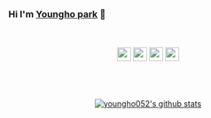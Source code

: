 ### Hi I'm [Youngho park](https://anuraghazra.github.io) 👋

<br />
<br />

<div align="center">
<img src="https://img.shields.io/badge/react-61dafb.svg?&style=for-the-badge&logo=react&logoColor=white" height="25"/>
<img src="https://img.shields.io/badge/html-E34F26.svg?&style=for-the-badge&logo=html5&logoColor=white" height="25"/>
<img src="https://img.shields.io/badge/css3-f43059.svg?&style=for-the-badge&logo=css3&logoColor=white" height="25"/>
<img src="https://img.shields.io/badge/javascript-f7df1e.svg?&style=for-the-badge&logo=javascript&logoColor=white" height="25"/>
</div>


<br />
<br />
<br />


<p align="center">
<a href="https://github.com/anuraghazra/github-readme-stats">
  <img align="center" src="https://github-readme-stats.anuraghazra1.vercel.app/api?username=youngho052&show_icons=true&include_all_commits=true&theme=material-palenight" alt="youngho052's github stats" />
</a>
</p>
